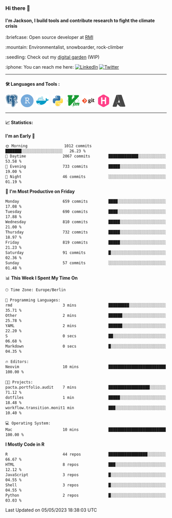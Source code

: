 ### Hi there :wave:
#### I'm Jackson, I build tools and contribute research to fight the climate crisis
<p> :briefcase: Open source developer at <a href="https://rmi.org/" alt="RMI">RMI</a></p>
<p> :mountain: Environmentalist, snowboarder, rock-climber</p>
<p> :seedling: Check out my <a href="https://jdhoffa.github.io/" alt="digital garden">digital garden</a> (WIP) </p>

<p>
:iphone: You can reach me here:
<a href="https://www.linkedin.com/in/jackson-hoffart/"><img src="https://img.shields.io/badge/LinkedIn-0A66C2?logo=linkedin&logoColor=fff&style=flat-square" alt="LinkedIn"/></a>
<a href="https://twitter.com/jdhoffart"><img src="https://img.shields.io/badge/Twitter-1D9BF0?logo=twitter&logoColor=fff&style=flat-square" alt="Twitter"/></a>
</p>

---

#### :hammer_and_wrench: Languages and Tools :
<div>
 <a href="https://www.postgresql.org/"><img src="https://github.com/devicons/devicon/blob/master/icons/postgresql/postgresql-plain.svg" title="postgresql" **alt="postgresql" width="40" height="40"/></a>&nbsp;
 <a href="https://posit.co/downloads/"><img src="https://github.com/devicons/devicon/blob/master/icons/rstudio/rstudio-plain.svg" title="rstudio" **alt="RStudio" width="40" height="40"/></a>&nbsp;
 <a href="https://www.docker.com/"><img src="https://github.com/devicons/devicon/blob/master/icons/docker/docker-plain.svg" title="docker" **alt="docker" width="40" height="40"/></a>&nbsp;
 <a href="https://www.python.org/"><img src="https://github.com/devicons/devicon/blob/master/icons/python/python-original.svg" title="python" **alt="python" width="40" height="40"/></a>&nbsp; 
 <a href="https://www.vim.org/"><img src="https://github.com/devicons/devicon/blob/master/icons/vim/vim-plain.svg" title="vim" **alt="vim" width="40" height="40"/></a>&nbsp;
 <a href="https://git-scm.com/"><img src="https://github.com/devicons/devicon/blob/master/icons/git/git-original-wordmark.svg" title="git" **alt="git" width="40" height="40"/></a>&nbsp;
 <a href="https://gohugo.io/"><img src="https://github.com/devicons/devicon/blob/master/icons/hugo/hugo-plain.svg" title="hugo" **alt="hugo" width="40" height="40"/></a>&nbsp;
 <a href="https://azure.microsoft.com/"><img src="https://github.com/devicons/devicon/blob/master/icons/azure/azure-plain.svg" title="azure" **alt="azure" width="40" height="40"/></a>
</div>

---
  
  

#### :chart_with_upwards_trend: Statistics:

 
<!--START_SECTION:waka-->
**I'm an Early 🐤** 

```text
🌞 Morning                1012 commits        ███████░░░░░░░░░░░░░░░░░░   26.23 % 
🌆 Daytime                2067 commits        █████████████░░░░░░░░░░░░   53.58 % 
🌃 Evening                733 commits         █████░░░░░░░░░░░░░░░░░░░░   19.00 % 
🌙 Night                  46 commits          ░░░░░░░░░░░░░░░░░░░░░░░░░   01.19 % 
```
📅 **I'm Most Productive on Friday** 

```text
Monday                   659 commits         ████░░░░░░░░░░░░░░░░░░░░░   17.08 % 
Tuesday                  690 commits         ████░░░░░░░░░░░░░░░░░░░░░   17.88 % 
Wednesday                810 commits         █████░░░░░░░░░░░░░░░░░░░░   21.00 % 
Thursday                 732 commits         █████░░░░░░░░░░░░░░░░░░░░   18.97 % 
Friday                   819 commits         █████░░░░░░░░░░░░░░░░░░░░   21.23 % 
Saturday                 91 commits          █░░░░░░░░░░░░░░░░░░░░░░░░   02.36 % 
Sunday                   57 commits          ░░░░░░░░░░░░░░░░░░░░░░░░░   01.48 % 
```


📊 **This Week I Spent My Time On** 

```text
🕑︎ Time Zone: Europe/Berlin

💬 Programming Languages: 
rmd                      3 mins              █████████░░░░░░░░░░░░░░░░   35.71 % 
Other                    2 mins              ██████░░░░░░░░░░░░░░░░░░░   25.78 % 
YAML                     2 mins              ██████░░░░░░░░░░░░░░░░░░░   22.20 % 
S                        0 secs              ██░░░░░░░░░░░░░░░░░░░░░░░   06.68 % 
Markdown                 0 secs              █░░░░░░░░░░░░░░░░░░░░░░░░   04.35 % 

🔥 Editors: 
Neovim                   10 mins             █████████████████████████   100.00 % 

🐱‍💻 Projects: 
pacta.portfolio.audit    7 mins              ██████████████████░░░░░░░   71.12 % 
dotfiles                 1 min               █████░░░░░░░░░░░░░░░░░░░░   18.48 % 
workflow.transition.monit1 min               ███░░░░░░░░░░░░░░░░░░░░░░   10.40 % 

💻 Operating System: 
Mac                      10 mins             █████████████████████████   100.00 % 
```

**I Mostly Code in R** 

```text
R                        44 repos            █████████████████░░░░░░░░   66.67 % 
HTML                     8 repos             ███░░░░░░░░░░░░░░░░░░░░░░   12.12 % 
JavaScript               3 repos             █░░░░░░░░░░░░░░░░░░░░░░░░   04.55 % 
Shell                    3 repos             █░░░░░░░░░░░░░░░░░░░░░░░░   04.55 % 
Python                   2 repos             █░░░░░░░░░░░░░░░░░░░░░░░░   03.03 % 
```




 Last Updated on 05/05/2023 18:38:03 UTC
<!--END_SECTION:waka-->
